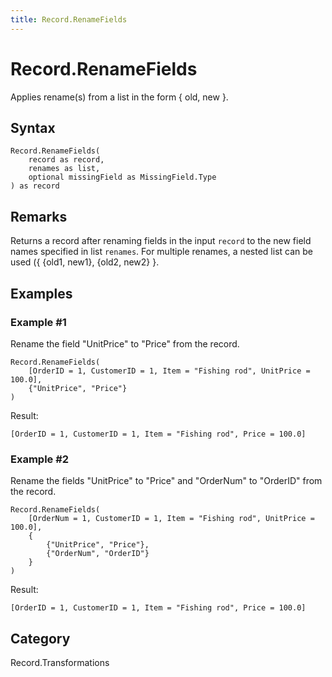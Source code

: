 ```yaml
---
title: Record.RenameFields
---
```


# Record.RenameFields


Applies rename(s) from a list in the form \{ old, new }.


## Syntax

```powerquery
Record.RenameFields(
    record as record,
    renames as list,
    optional missingField as MissingField.Type
) as record
```


## Remarks

Returns a record after renaming fields in the input <code>record</code> to the new field names specified in list <code>renames</code>. For multiple renames, a nested list can be used (\{ \{old1, new1}, \{old2, new2} }.


## Examples

### Example #1 
Rename the field &#34;UnitPrice&#34; to &#34;Price&#34; from the record.
```powerquery
Record.RenameFields(
    [OrderID = 1, CustomerID = 1, Item = "Fishing rod", UnitPrice = 100.0],
    {"UnitPrice", "Price"}
)
```

Result: 
```powerquery
[OrderID = 1, CustomerID = 1, Item = "Fishing rod", Price = 100.0]
```


### Example #2 
Rename the fields &#34;UnitPrice&#34; to &#34;Price&#34; and &#34;OrderNum&#34; to &#34;OrderID&#34;  from the record.
```powerquery
Record.RenameFields(
    [OrderNum = 1, CustomerID = 1, Item = "Fishing rod", UnitPrice = 100.0],
    {
        {"UnitPrice", "Price"},
        {"OrderNum", "OrderID"}
    }
)
```

Result: 
```powerquery
[OrderID = 1, CustomerID = 1, Item = "Fishing rod", Price = 100.0]
```




## Category
Record.Transformations
